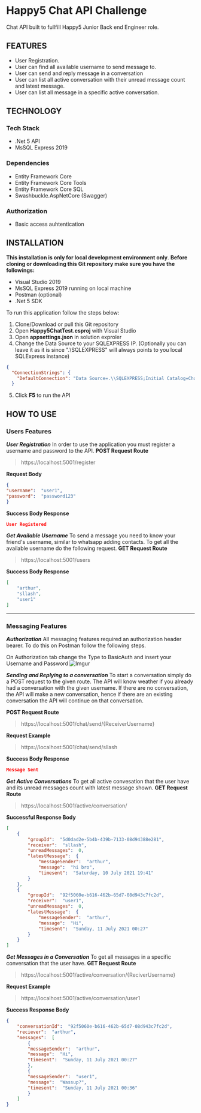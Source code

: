 ﻿# Happy5 Chat API Challenge
Chat API built to fullfill Happy5 Junior Back end Engineer role.
## FEATURES
- User Registration.
- User can find all available username to send message to.
- User can send and reply message in a conversation
- User can list all active conversation with their unread message count and latest message.
- User can list all message in a specific active conversation.
## TECHNOLOGY
### Tech Stack
-  .Net 5 API
- MsSQL Express 2019
### Dependencies
- Entity Framework Core
- Entity Framework Core Tools
- Entity Framework Core SQL
- Swashbuckle.AspNetCore (Swagger)
### Authorization
- Basic access auhtentication
## INSTALLATION
**This installation is only for local development environment only**.
**Before cloning or downloading this Git repository make sure you have the followings:**

- Visual Studio 2019
- MsSQL Express 2019 running on local machine
- Postman (optional)
- .Net 5 SDK

To run this application follow the steps below:

1. Clone/Download or pull this Git repository
2. Open **Happy5ChatTest.csproj** with Visual Studio
3. Open **appsettings.json** in solution exproler
4. Change the Data Source to your SQLEXPRESS IP. (Optionally you can leave it as it is since ".\\SQLEXPRESS" will always points to you local SQLExpress instance)
``` json
{
  "ConnectionStrings": {
    "DefaultConnection": "Data Source=.\\SQLEXPRESS;Initial Catalog=ChatApp;Integrated Security=True"
  }
```
5. Click **F5** to run the API

## HOW TO USE
### Users Features

***User Registration***
In order to use the application you must register a username and password to the API.
**POST Request Route**
 > https://localhost:5001/register
 
 **Request Body**
```json
{
"username":  "user1",
"password":  "password123"
}
``` 
**Success Body Response**
```json
User Registered
```

***Get Available Username***
To send a message you need to know your friend's username, similar to whatsapp adding contacts. To get all the available username do the following request.
**GET Request Route**
>https://localhost:5001/users

**Success Body Response**
```json
[
	"arthur",
	"sllash",
	"user1"
]
```
----
### Messaging Features
***Authorization***
All  messaging features required an authorization header bearer. To do this on 
Postman follow the following steps.

On Authorization tab change the Type to BasicAuth and insert your Username and Password
![Imgur](https://i.imgur.com/2yFePxg.png)

***Sending and Replying to a conversation***
To start a conversation simply do a POST request to the given route.
The API will know weather if you already had a conversation with the given username.
If there are no conversation, the API will make a new conversation, hence if there are an existing conversation the API will continue on that conversation.

**POST Request Route**
>https://localhost:5001/chat/send/{ReceiverUsername}

**Request Example**
>https://localhost:5001/chat/send/sllash

**Success Body Response**
```JSON
Message Sent
```

***Get Active Conversations***
To get all active convesation that the user have and its unread messages count with latest message shown.
**GET Request Route**
>https://localhost:5001/active/conversation/

**Successful Response Body**
```JSON
[
	{
		"groupId":  "5d0dad2e-5b4b-439b-7133-08d94388e281",
		"receiver":  "sllash",
		"unreadMessages":  0,
		"latestMessage":  {
			"messageSender":  "arthur",
			"message":  "hi bro",
			"timesent":  "Saturday, 10 July 2021 19:41"
		}
	},
	{
		"groupId":  "92f5060e-b616-462b-65d7-08d943c7fc2d",
		"receiver":  "user1",
		"unreadMessages":  0,
		"latestMessage":  {
			"messageSender":  "arthur",
			"message":  "Hi",
			"timesent":  "Sunday, 11 July 2021 00:27"
		}
	}
]
```

***Get Messages in a Conversation***
To get all messages in a specific conversation that the user have.
**GET Request Route**
>https://localhost:5001/active/conversation/{ReciverUsername}

**Request Example**
>https://localhost:5001/active/conversation/user1

**Success Response Body**
```JSON
{
	"conversationId":  "92f5060e-b616-462b-65d7-08d943c7fc2d",
	"reciever":  "arthur",
	"messages":  [
		{
		"messageSender":  "arthur",
		"message":  "Hi",
		"timesent":  "Sunday, 11 July 2021 00:27"
		},
		{
		"messageSender":  "user1",
		"message":  "Wassup?",
		"timesent":  "Sunday, 11 July 2021 00:36"
		}
	]
}
```